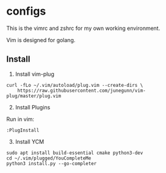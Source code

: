 # configs

This is the vimrc and zshrc for my own working environment.

Vim is designed for golang.

## Install

1. Install vim-plug

```
curl -fLo ~/.vim/autoload/plug.vim --create-dirs \
    https://raw.githubusercontent.com/junegunn/vim-plug/master/plug.vim
```

2. Install Plugins

Run in vim:

```
:PlugInstall
```

3. Install YCM

```
sudo apt install build-essential cmake python3-dev
cd ~/.vim/plugged/YouCompleteMe
python3 install.py --go-completer
```

